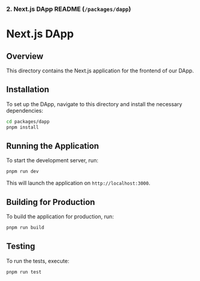 ### 2. Next.js DApp README (`/packages/dapp`)

# Next.js DApp

## Overview
This directory contains the Next.js application for the frontend of our DApp.

## Installation
To set up the DApp, navigate to this directory and install the necessary dependencies:

```bash
cd packages/dapp
pnpm install
```

## Running the Application
To start the development server, run:

```bash
pnpm run dev
```

This will launch the application on `http://localhost:3000`.

## Building for Production
To build the application for production, run:

```bash
pnpm run build
```

## Testing
To run the tests, execute:

```bash
pnpm run test
```